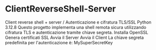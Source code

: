 # ClientReverseShell-Server
Client reverse shell + server / Autenticazione e cifratura TLS/SSL
Python 3.12.8
Questo progetto implementa una shell remota sicura utilizzando cifratura TLS e autenticazione tramite chiave segreta.
Installa OpenSSL
Genera certificati SSL
Avvia il Server
Avvia il Client
La chiave segreta predefinita per l'autenticazione è: MySuperSecretKey

